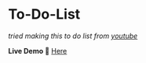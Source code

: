 # To-Do-List
*tried making this to do list from [youtube](https://www.youtube.com/watch?v=Ttf3CEsEwMQ)*

**Live Demo :tada:** [Here](https://ankit999999.github.io/To-Do-List/)

